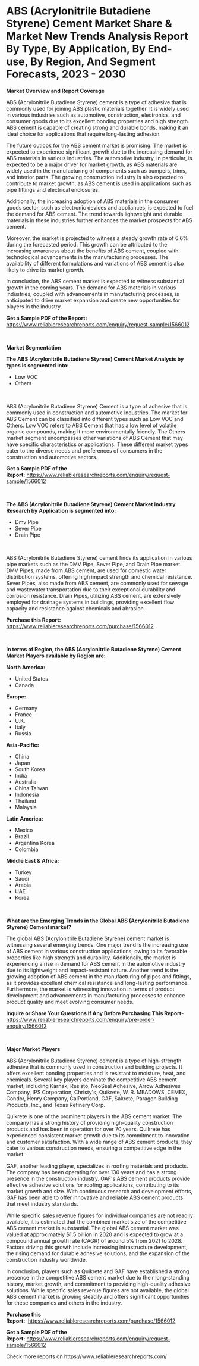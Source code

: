 <p><h1>ABS (Acrylonitrile Butadiene Styrene) Cement Market Share & Market New Trends Analysis Report By Type, By Application, By End-use, By Region, And Segment Forecasts, 2023 - 2030</h1></p><p><strong>Market Overview and Report Coverage</strong></p>
<p><p>ABS (Acrylonitrile Butadiene Styrene) cement is a type of adhesive that is commonly used for joining ABS plastic materials together. It is widely used in various industries such as automotive, construction, electronics, and consumer goods due to its excellent bonding properties and high strength. ABS cement is capable of creating strong and durable bonds, making it an ideal choice for applications that require long-lasting adhesion.</p><p>The future outlook for the ABS cement market is promising. The market is expected to experience significant growth due to the increasing demand for ABS materials in various industries. The automotive industry, in particular, is expected to be a major driver for market growth, as ABS materials are widely used in the manufacturing of components such as bumpers, trims, and interior parts. The growing construction industry is also expected to contribute to market growth, as ABS cement is used in applications such as pipe fittings and electrical enclosures.</p><p>Additionally, the increasing adoption of ABS materials in the consumer goods sector, such as electronic devices and appliances, is expected to fuel the demand for ABS cement. The trend towards lightweight and durable materials in these industries further enhances the market prospects for ABS cement.</p><p>Moreover, the market is projected to witness a steady growth rate of 6.6% during the forecasted period. This growth can be attributed to the increasing awareness about the benefits of ABS cement, coupled with technological advancements in the manufacturing processes. The availability of different formulations and variations of ABS cement is also likely to drive its market growth.</p><p>In conclusion, the ABS cement market is expected to witness substantial growth in the coming years. The demand for ABS materials in various industries, coupled with advancements in manufacturing processes, is anticipated to drive market expansion and create new opportunities for players in the industry.</p></p>
<p><strong>Get a Sample PDF of the Report:</strong> <a href="https://www.reliableresearchreports.com/enquiry/request-sample/1566012">https://www.reliableresearchreports.com/enquiry/request-sample/1566012</a></p>
<p>&nbsp;</p>
<p><strong>Market Segmentation</strong></p>
<p><strong>The ABS (Acrylonitrile Butadiene Styrene) Cement Market Analysis by types is segmented into:</strong></p>
<p><ul><li>Low VOC</li><li>Others</li></ul></p>
<p>&nbsp;</p>
<p><p>ABS (Acrylonitrile Butadiene Styrene) Cement is a type of adhesive that is commonly used in construction and automotive industries. The market for ABS Cement can be classified into different types such as Low VOC and Others. Low VOC refers to ABS Cement that has a low level of volatile organic compounds, making it more environmentally friendly. The Others market segment encompasses other variations of ABS Cement that may have specific characteristics or applications. These different market types cater to the diverse needs and preferences of consumers in the construction and automotive sectors.</p></p>
<p><strong>Get a Sample PDF of the Report:</strong>&nbsp;<a href="https://www.reliableresearchreports.com/enquiry/request-sample/1566012">https://www.reliableresearchreports.com/enquiry/request-sample/1566012</a></p>
<p>&nbsp;</p>
<p><strong>The ABS (Acrylonitrile Butadiene Styrene) Cement Market Industry Research by Application is segmented into:</strong></p>
<p><ul><li>Dmv Pipe</li><li>Sever Pipe</li><li>Drain Pipe</li></ul></p>
<p>&nbsp;</p>
<p><p>ABS (Acrylonitrile Butadiene Styrene) cement finds its application in various pipe markets such as the DMV Pipe, Sever Pipe, and Drain Pipe market. DMV Pipes, made from ABS cement, are used for domestic water distribution systems, offering high impact strength and chemical resistance. Sever Pipes, also made from ABS cement, are commonly used for sewage and wastewater transportation due to their exceptional durability and corrosion resistance. Drain Pipes, utilizing ABS cement, are extensively employed for drainage systems in buildings, providing excellent flow capacity and resistance against chemicals and abrasion.</p></p>
<p><strong>Purchase this Report:</strong>&nbsp; <a href="https://www.reliableresearchreports.com/purchase/1566012">https://www.reliableresearchreports.com/purchase/1566012</a></p>
<p>&nbsp;</p>
<p><strong>In terms of Region, the ABS (Acrylonitrile Butadiene Styrene) Cement Market Players available by Region are:</strong></p>
<p>
    <p> <strong> North America: </strong>
        <ul>
            <li>United States</li>
            <li>Canada</li>
        </ul>
        </p> 
    <p> <strong> Europe: </strong>
        <ul>
            <li>Germany</li>
            <li>France</li>
            <li>U.K.</li>
            <li>Italy</li>
            <li>Russia</li>
        </ul>
        </p> 
    <p> <strong> Asia-Pacific: </strong>
        <ul>
            <li>China</li>
            <li>Japan</li>
            <li>South Korea</li>
            <li>India</li>
            <li>Australia</li>
            <li>China Taiwan</li>
            <li>Indonesia</li>
            <li>Thailand</li>
            <li>Malaysia</li>
        </ul>
        </p> 
    <p> <strong> Latin America: </strong>
        <ul>
            <li>Mexico</li>
            <li>Brazil</li>
            <li>Argentina Korea</li>
            <li>Colombia</li>
        </ul>
        </p> 
    <p> <strong> Middle East & Africa: </strong>
        <ul>
            <li>Turkey</li>
            <li>Saudi</li>
            <li>Arabia</li>
            <li>UAE</li>
            <li>Korea</li>
        </ul>
    </p>
    </p>
<p>&nbsp;</p>
<p><strong>What are the Emerging Trends in the Global ABS (Acrylonitrile Butadiene Styrene) Cement market?</strong></p>
<p><p>The global ABS (Acrylonitrile Butadiene Styrene) cement market is witnessing several emerging trends. One major trend is the increasing use of ABS cement in various construction applications, owing to its favorable properties like high strength and durability. Additionally, the market is experiencing a rise in demand for ABS cement in the automotive industry due to its lightweight and impact-resistant nature. Another trend is the growing adoption of ABS cement in the manufacturing of pipes and fittings, as it provides excellent chemical resistance and long-lasting performance. Furthermore, the market is witnessing innovation in terms of product development and advancements in manufacturing processes to enhance product quality and meet evolving consumer needs.</p></p>
<p><strong>Inquire or Share Your Questions If Any Before Purchasing This Report</strong>- <a href="https://www.reliableresearchreports.com/enquiry/pre-order-enquiry/1566012">https://www.reliableresearchreports.com/enquiry/pre-order-enquiry/1566012</a></p>
<p>&nbsp;</p>
<p><strong>Major Market Players</strong></p>
<p><p>ABS (Acrylonitrile Butadiene Styrene) cement is a type of high-strength adhesive that is commonly used in construction and building projects. It offers excellent bonding properties and is resistant to moisture, heat, and chemicals. Several key players dominate the competitive ABS cement market, including Karnak, Resisto, NeoSeal Adhesive, Arrow Adhesives Company, IPS Corporation, Christy's, Quikrete, W. R. MEADOWS, CEMEX, Condor, Henry Company, CalPortland, GAF, Sakrete, Paragon Building Products, Inc., and Texas Refinery Corp.</p><p>Quikrete is one of the prominent players in the ABS cement market. The company has a strong history of providing high-quality construction products and has been in operation for over 70 years. Quikrete has experienced consistent market growth due to its commitment to innovation and customer satisfaction. With a wide range of ABS cement products, they cater to various construction needs, ensuring a competitive edge in the market.</p><p>GAF, another leading player, specializes in roofing materials and products. The company has been operating for over 130 years and has a strong presence in the construction industry. GAF's ABS cement products provide effective adhesive solutions for roofing applications, contributing to its market growth and size. With continuous research and development efforts, GAF has been able to offer innovative and reliable ABS cement products that meet industry standards.</p><p>While specific sales revenue figures for individual companies are not readily available, it is estimated that the combined market size of the competitive ABS cement market is substantial. The global ABS cement market was valued at approximately $1.5 billion in 2020 and is expected to grow at a compound annual growth rate (CAGR) of around 5% from 2021 to 2028. Factors driving this growth include increasing infrastructure development, the rising demand for durable adhesive solutions, and the expansion of the construction industry worldwide.</p><p>In conclusion, players such as Quikrete and GAF have established a strong presence in the competitive ABS cement market due to their long-standing history, market growth, and commitment to providing high-quality adhesive solutions. While specific sales revenue figures are not available, the global ABS cement market is growing steadily and offers significant opportunities for these companies and others in the industry.</p></p>
<p><strong>Purchase this Report:</strong>&nbsp;&nbsp;<a href="https://www.reliableresearchreports.com/purchase/1566012">https://www.reliableresearchreports.com/purchase/1566012</a></p>
<p></p>
<p><strong>Get a Sample PDF of the Report:</strong>&nbsp;<a href="https://www.reliableresearchreports.com/enquiry/request-sample/1566012">https://www.reliableresearchreports.com/enquiry/request-sample/1566012</a></p>
<p>Check more reports on https://www.reliableresearchreports.com/</p>